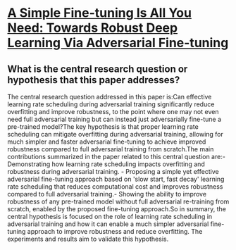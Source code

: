 # [A Simple Fine-tuning Is All You Need: Towards Robust Deep Learning Via   Adversarial Fine-tuning](https://arxiv.org/abs/2012.13628)

## What is the central research question or hypothesis that this paper addresses?

The central research question addressed in this paper is:Can effective learning rate scheduling during adversarial training significantly reduce overfitting and improve robustness, to the point where one may not even need full adversarial training but can instead just adversarially fine-tune a pre-trained model?The key hypothesis is that proper learning rate scheduling can mitigate overfitting during adversarial training, allowing for much simpler and faster adversarial fine-tuning to achieve improved robustness compared to full adversarial training from scratch.The main contributions summarized in the paper related to this central question are:- Demonstrating how learning rate scheduling impacts overfitting and robustness during adversarial training. - Proposing a simple yet effective adversarial fine-tuning approach based on 'slow start, fast decay' learning rate scheduling that reduces computational cost and improves robustness compared to full adversarial training.- Showing the ability to improve robustness of any pre-trained model without full adversarial re-training from scratch, enabled by the proposed fine-tuning approach.So in summary, the central hypothesis is focused on the role of learning rate scheduling in adversarial training and how it can enable a much simpler adversarial fine-tuning approach to improve robustness and reduce overfitting. The experiments and results aim to validate this hypothesis.
